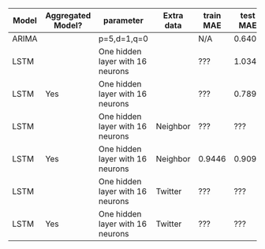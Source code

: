 | Model | Aggregated Model? | parameter                        | Extra data | train MAE | test MAE |
|-------|-------------------|----------------------------------|------------|-----------|----------|
| ARIMA |                   | p=5,d=1,q=0                      |            | N/A       | 0.6405   |
| LSTM  |                   | One hidden layer with 16 neurons |            | ???       | 1.0343   |
| LSTM  | Yes               | One hidden layer with 16 neurons |            | ???       | 0.789    |
| LSTM  |                   | One hidden layer with 16 neurons | Neighbor   | ???       | ???      |
| LSTM  | Yes               | One hidden layer with 16 neurons | Neighbor   | 0.9446    | 0.909    |
| LSTM  |                   | One hidden layer with 16 neurons | Twitter    | ???       | ???      |
| LSTM  | Yes               | One hidden layer with 16 neurons | Twitter    | ???       | ???      |